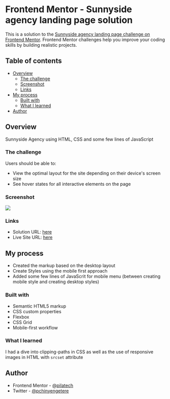 # Frontend Mentor - Sunnyside agency landing page solution

This is a solution to the [Sunnyside agency landing page challenge on Frontend Mentor](https://www.frontendmentor.io/challenges/sunnyside-agency-landing-page-7yVs3B6ef). Frontend Mentor challenges help you improve your coding skills by building realistic projects.

## Table of contents

- [Overview](#overview)
  - [The challenge](#the-challenge)
  - [Screenshot](#screenshot)
  - [Links](#links)
- [My process](#my-process)
  - [Built with](#built-with)
  - [What I learned](#what-i-learned)
- [Author](#author)

## Overview

Sunnyside Agency using HTML, CSS and some few lines of JavaScript

### The challenge

Users should be able to:

- View the optimal layout for the site depending on their device's screen size
- See hover states for all interactive elements on the page

### Screenshot

![](./screenshot.png)

### Links

- Solution URL: [here](https://github.com/pilatech/sunnyside-agency-landing-page)
- Live Site URL: [here](https://sunnyside-agency-landing-page-by-pilate.netlify.app/)

## My process

- Created the markup based on the desktop layout
- Create Styles using the mobile first approach
- Added some few lines of JavaScrit for mobile menu (between creating mobile style and creating desktop styles)

### Built with

- Semantic HTML5 markup
- CSS custom properties
- Flexbox
- CSS Grid
- Mobile-first workflow

### What I learned

I had a dive into clipping-paths in CSS as well as the use of responsive images in HTML with ```srcset``` attribute

## Author

- Frontend Mentor - [@pilatech](https://www.frontendmentor.io/profile/pilatech)
- Twitter - [@pchinyengetere](https://www.twitter.com/pchinyengetere)